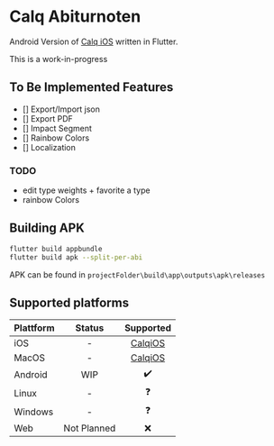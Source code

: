 # Calq Abiturnoten

Android Version of [Calq iOS](https://github.com/AKORA-Studios/Calq) written in Flutter.

This is a work-in-progress 

## To Be Implemented Features

* [] Export/Import json
* [] Export PDF
* [] Impact Segment
* [] Rainbow Colors
* [] Localization

### TODO
+ edit type weights + favorite a type
+ rainbow Colors


## Building APK
````bash
flutter build appbundle
flutter build apk --split-per-abi
````

APK can be found in `projectFolder\build\app\outputs\apk\releases`

## Supported platforms

| Plattform         |   Status    | Supported | 
|--------------|:-----------:| :----: |
| iOS |      -      | <a href="https://github.com/AKORA-Studios/Calq">CalqiOS</a> |
| MacOS      |      -      |  <a href="https://github.com/AKORA-Studios/Calq">CalqiOS</a>|
| Android |     WIP     | :heavy_check_mark: |
| Linux |      -      | :question: | 
| Windows      |      -      |:question:|
| Web | Not Planned | :x: |
